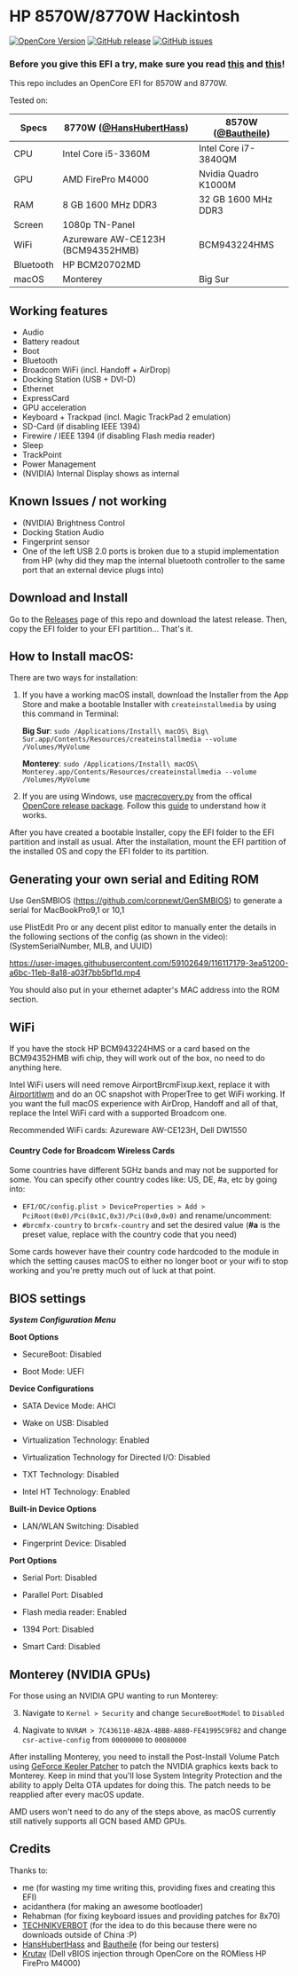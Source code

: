 # HP 8570W/8770W Hackintosh

[![OpenCore Version](https://img.shields.io/badge/OpenCore-0.7.9-green.svg)](https://github.com/SkyrilHD/HP-8570W-Hackintosh/)
[![GitHub release](https://img.shields.io/github/tag/SkyrilHD/HP-8570W-Hackintosh.svg)](https://github.com/SkyrilHD/HP-8570W-Hackintosh/releases/)
[![GitHub issues](https://img.shields.io/github/issues/SkyrilHD/HP-8570W-Hackintosh.svg)](https://github.com/SkyrilHD/HP-8570W-Hackintosh/issues/)

### Before you give this EFI a try, make sure you read [this](#Monterey-(NVIDIA-GPUs)) and [this](#Generating-your-own-serial-and-Editing-ROM)!

This repo includes an OpenCore EFI for 8570W and 8770W.

Tested on:

| Specs | 8770W ([@HansHubertHass](https://github.com/HansHubertHass)) | 8570W ([@Bautheile](https://github.com/Bautheile)) |
| -- | -- | -- |
| CPU | Intel Core i5-3360M | Intel Core i7-3840QM |
| GPU | AMD FirePro M4000 | Nvidia Quadro K1000M | 
| RAM | 8 GB 1600 MHz DDR3  | 32 GB 1600 MHz DDR3 |
| Screen | 1080p TN-Panel  | |
| WiFi | Azureware AW-CE123H (BCM94352HMB) | BCM943224HMS |
| Bluetooth | HP BCM20702MD |
| macOS | Monterey | Big Sur |

## Working features

- Audio
- Battery readout
- Boot
- Bluetooth
- Broadcom WiFi (incl. Handoff + AirDrop)
- Docking Station (USB + DVI-D)
- Ethernet
- ExpressCard
- GPU acceleration
- Keyboard + Trackpad (incl. Magic TrackPad 2 emulation)
- SD-Card (if disabling IEEE 1394)
- Firewire / IEEE 1394 (if disabling Flash media reader)
- Sleep
- TrackPoint
- Power Management
- (NVIDIA) Internal Display shows as internal

## Known Issues / not working

- (NVIDIA) Brightness Control
- Docking Station Audio
- Fingerprint sensor
- One of the left USB 2.0 ports is broken due to a stupid implementation from HP (why did they map the internal bluetooth controller to the same port that an external device plugs into)

## Download and Install

Go to the [Releases](https://github.com/SkyrilHD/HP-8570W-Hackintosh/releases/) page of this repo and download the latest release. Then, copy the EFI folder to your EFI partition... That's it.

## How to Install macOS:

There are two ways for installation:

1. If you have a working macOS install, download the Installer from the App Store and make a bootable Installer with `createinstallmedia` by using this command in Terminal: 

    **Big Sur**: `sudo /Applications/Install\ macOS\ Big\ Sur.app/Contents/Resources/createinstallmedia --volume /Volumes/MyVolume`

    **Monterey**: `sudo /Applications/Install\ macOS\ Monterey.app/Contents/Resources/createinstallmedia --volume /Volumes/MyVolume`

2. If you are using Windows, use [macrecovery.py](https://github.com/acidanthera/OpenCorePkg/tree/master/Utilities/macrecovery) from the offical [OpenCore release package](https://github.com/acidanthera/OpenCorePkg/releases/). Follow this [guide](https://dortania.github.io/OpenCore-Install-Guide/installer-guide/winblows-install.html) to understand how it works.

After you have created a bootable Installer, copy the EFI folder to the EFI partition and install as usual. After the installation, mount the EFI partition of the installed OS and copy the EFI folder to its partition.

## Generating your own serial and Editing ROM

Use GenSMBIOS (https://github.com/corpnewt/GenSMBIOS) to generate a serial for MacBookPro9,1 or 10,1

use PlistEdit Pro or any decent plist editor to manually enter the details in the following sections of the config (as shown in the video): (SystemSerialNumber, MLB, and UUID)

https://user-images.githubusercontent.com/59102649/116117179-3ea51200-a6bc-11eb-8a18-a03f7bb5bf1d.mp4

You should also put in your ethernet adapter's MAC address into the ROM section.

## WiFi

If you have the stock HP BCM943224HMS or a card based on the BCM94352HMB wifi chip, they will work out of the box, no need to do anything here.

Intel WiFi users will need remove AirportBrcmFixup.kext, replace it with [Airportitlwm](https://github.com/OpenIntelWireless/itlwm/releases) and do an OC snapshot with ProperTree to get WiFi working. If you want the full macOS experience with AirDrop, Handoff and all of that, replace the Intel WiFi card with a supported Broadcom one.

Recommended WiFi cards: Azureware AW-CE123H, Dell DW1550

#### Country Code for Broadcom Wireless Cards

Some countries have different 5GHz bands and may not be supported for some. 
You can specify other country codes like: US, DE, #a, etc by going into:

- `EFI/OC/config.plist > DeviceProperties > Add > PciRoot(0x0)/Pci(0x1C,0x3)/Pci(0x0,0x0)` and rename/uncomment:
- `#brcmfx-country` to `brcmfx-country` and set the desired value (**#a** is the preset value, replace with the country code that you need)

Some cards however have their country code hardcoded to the module in which the setting causes macOS to either no longer boot or your wifi to stop working and you're pretty much out of luck at that point.

## BIOS settings

***System Configuration Menu***

**Boot Options**

* SecureBoot: Disabled

* Boot Mode: UEFI

**Device Configurations**
    
* SATA Device Mode: AHCI

* Wake on USB: Disabled

* Virtualization Technology: Enabled

* Virtualization Technology for Directed I/O: Disabled

* TXT Technology: Disabled

* Intel HT Technology: Enabled

**Built-in Device Options**
    
* LAN/WLAN Switching: Disabled

* Fingerprint Device: Disabled

**Port Options**
    
* Serial Port: Disabled

* Parallel Port: Disabled

* Flash media reader: Enabled

* 1394 Port: Disabled

* Smart Card: Disabled

## Monterey (NVIDIA GPUs)

For those using an NVIDIA GPU wanting to run Monterey:

3. Navigate to `Kernel > Security` and change `SecureBootModel` to `Disabled`

4. Nagivate to `NVRAM > 7C436110-AB2A-4BBB-A880-FE41995C9F82` and change `csr-active-config` from `00000000` to `00080000`

After installing Monterey, you need to install the Post-Install Volume Patch using [GeForce Kepler Patcher](https://github.com/chris1111/Geforce-Kepler-patcher) to patch the NVIDIA graphics kexts back to Monterey. Keep in mind that you'll lose System Integrity Protection and the ability to apply Delta OTA updates for doing this.
The patch needs to be reapplied after every macOS update.

AMD users won't need to do any of the steps above, as macOS currently still natively supports all GCN based AMD GPUs.

## Credits

Thanks to:

- me (for wasting my time writing this, providing fixes and creating this EFI)
- acidanthera (for making an awesome bootloader)
- Rehabman (for fixing keyboard issues and providing patches for 8x70)
- [TECHNIKVERBOT](https://github.com/TECHNIKVERBOT) (for the idea to do this because there were no downloads outside of China :P)
- [HansHubertHass](https://github.com/HansHubertHass) and [Bautheile](https://github.com/Bautheile) (for being our testers)
- [Krutav](https://forums.macrumors.com/threads/2011-imac-graphics-card-upgrade.1596614/post-30941047) (Dell vBIOS injection through OpenCore on the ROMless HP FirePro M4000)
